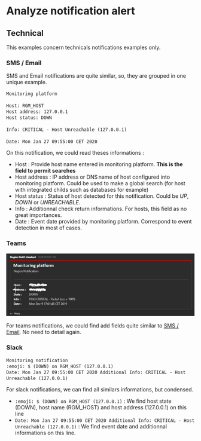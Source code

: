 # Analyze notification alert

## Technical

This examples concern technicals notifications examples only.

### SMS / Email

SMS and Email notifications are quite similar, so, they are grouped in one unique example.

```text
Monitoring platform

Host: RGM_HOST
Host address: 127.0.0.1
Host status: DOWN

Info: CRITICAL - Host Unreachable (127.0.0.1)

Date: Mon Jan 27 09:55:00 CET 2020
```

On this notification, we could read theses informations :

- Host : Provide host name entered in monitoring platform. __This is the field to permit searches__
- Host address : IP address or DNS name of host configured into monitoring platform. Could be used to make a global search (for host with integrated childs such as databases for example)
- Host status : Status of host detected for this notification. Could be _UP_, _DOWN_ or _UNREACHABLE_.
- Info : Additionnal check return informations. For hosts, this field as no great importances.
- Date : Event date provided by monitoring platform. Correspond to event detection in most of cases.

### Teams

![teams_host_notification](../screenshots/teams_notification_host.png)

For teams notifications, we could find add fields quite similar to [SMS / Email](#sms--email). No need to detail again.

### Slack

```text
Monitoring notification
:emoji: $ (DOWN) on RGM_HOST (127.0.0.1)
Date: Mon Jan 27 09:55:00 CET 2020 Additional Info: CRITICAL - Host Unreachable (127.0.0.1)
```

For slack notifications, we can find all similars informations, but condensed.

- `:emoji: $ (DOWN) on RGM_HOST (127.0.0.1)` : We find host state (DOWN), host name (RGM_HOST) and host address (127.0.0.1) on this line
- `Date: Mon Jan 27 09:55:00 CET 2020 Additional Info: CRITICAL - Host Unreachable (127.0.0.1)` : We find event date and additionnal informations on this line.
